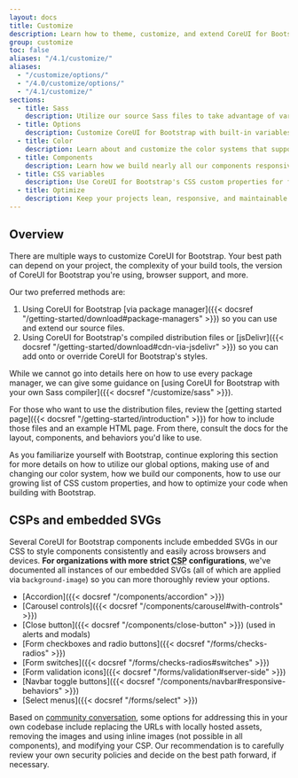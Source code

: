 ```yaml
---
layout: docs
title: Customize
description: Learn how to theme, customize, and extend CoreUI for Bootstrap with Sass, a boatload of global options, an expansive color system, and more.
group: customize
toc: false
aliases: "/4.1/customize/"
aliases:
  - "/customize/options/"
  - "/4.0/customize/options/"
  - "/4.1/customize/"
sections:
  - title: Sass
    description: Utilize our source Sass files to take advantage of variables, maps, mixins, and functions.
  - title: Options
    description: Customize CoreUI for Bootstrap with built-in variables to easily toggle global CSS preferences.
  - title: Color
    description: Learn about and customize the color systems that support the entire toolkit.
  - title: Components
    description: Learn how we build nearly all our components responsively and with base and modifier classes.
  - title: CSS variables
    description: Use CoreUI for Bootstrap's CSS custom properties for fast and forward-looking design and development.
  - title: Optimize
    description: Keep your projects lean, responsive, and maintainable so you can deliver the best experience.
---
```


## Overview

There are multiple ways to customize CoreUI for Bootstrap. Your best path can depend on your project, the complexity of your build tools, the version of CoreUI for Bootstrap you're using, browser support, and more.

Our two preferred methods are:

1. Using CoreUI for Bootstrap [via package manager]({{< docsref "/getting-started/download#package-managers" >}}) so you can use and extend our source files.
2. Using CoreUI for Bootstrap's compiled distribution files or [jsDelivr]({{< docsref "/getting-started/download#cdn-via-jsdelivr" >}}) so you can add onto or override CoreUI for Bootstrap's styles.

While we cannot go into details here on how to use every package manager, we can give some guidance on [using CoreUI for Bootstrap with your own Sass compiler]({{< docsref "/customize/sass" >}}).

For those who want to use the distribution files, review the [getting started page]({{< docsref "/getting-started/introduction" >}}) for how to include those files and an example HTML page. From there, consult the docs for the layout, components, and behaviors you'd like to use.

As you familiarize yourself with Bootstrap, continue exploring this section for more details on how to utilize our global options, making use of and changing our color system, how we build our components, how to use our growing list of CSS custom properties, and how to optimize your code when building with Bootstrap.

## CSPs and embedded SVGs

Several CoreUI for Bootstrap components include embedded SVGs in our CSS to style components consistently and easily across browsers and devices. **For organizations with more strict <abbr title="Content Security Policy">CSP</abbr> configurations**, we've documented all instances of our embedded SVGs (all of which are applied via `background-image`) so you can more thoroughly review your options.

- [Accordion]({{< docsref "/components/accordion" >}})
- [Carousel controls]({{< docsref "/components/carousel#with-controls" >}})
- [Close button]({{< docsref "/components/close-button" >}}) (used in alerts and modals)
- [Form checkboxes and radio buttons]({{< docsref "/forms/checks-radios" >}})
- [Form switches]({{< docsref "/forms/checks-radios#switches" >}})
- [Form validation icons]({{< docsref "/forms/validation#server-side" >}})
- [Navbar toggle buttons]({{< docsref "/components/navbar#responsive-behaviors" >}})
- [Select menus]({{< docsref "/forms/select" >}})

Based on [community conversation](https://github.com/twbs/bootstrap/issues/25394), some options for addressing this in your own codebase include replacing the URLs with locally hosted assets, removing the images and using inline images (not possible in all components), and modifying your CSP. Our recommendation is to carefully review your own security policies and decide on the best path forward, if necessary.
